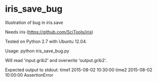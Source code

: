 # iris_save_bug
Illustration of bug in iris.save

Needs iris (https://github.com/SciTools/iris)

Tested on Python 2.7 with Ubuntu 12.04.

Usage:
python iris_save_bug.py

Will read 'input.grib2' and overwrite 'output.grib2'.

Expected output to stdout:
time1 2015-08-02 10:30:00
time2 2015-08-02 10:00:00
AssertionError
